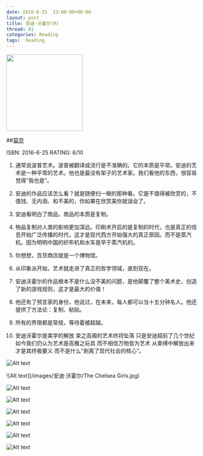 ```yaml
---
date: 2016-6-25	 23:00:00+00:00
layout: post
title: 安迪·沃霍尔(R)
thread: 81
categories: Reading
tags:  Reading
---
```


<img src="/images/安迪·沃霍尔/Cover.JPG" width="200" />

##[莫奈](https://images-cn.ssl-images-amazon.com/images/I/91ilPnuZTRL.jpg)

ISBN: 2016-6-25 RATING: 6/10

1. 通常说波普艺术。波普被翻译成流行是不准确的。它的本质是平常。安迪的艺术是一种平常的艺术。他也是最没有架子的艺术家。我们看他的东西，很容易觉得“我也是”。

2. 安迪的作品应该怎么看？就是随便扫一眼的那种看。它是不值得被欣赏的，不值钱、无内涵、和不美的，你如果在欣赏美你就误会了。

3. 安迪看明白了商品。商品的本质是复制。

4. 物品复制对人类的影响更加深远。印刷术开启的是复制的时代，也是真正的信息开始广泛传播的时代，这才是现代西方开始强大的真正原因。而不是蒸汽机。因为明明中国的织布机和水车是早于蒸汽机的。

5. 你想想，百货商店就是一个博物馆。

6. 从印象派开始，艺术就走进了真正的哲学领域，直到现在。

7. 安迪沃霍尔的作品根本不是什么没不美的问题，是他颠覆了整个美术史，创造了新的游戏规则，这才是最大的价值！

8. 他还有了预言家的身份，他说过，在未来，每人都可以当十五分钟名人。他还提供了方法论：复制、粘贴。

9. 所有的界限都是常规，等待着被超越。

10. 安迪沃霍尔是美学的解放 束之高阁的艺术终将坠落 只是安迪超前了几个世纪 如今我们仍认为艺术是高雅之玩具 而不相信万物皆为艺术
从束缚中解放出来才是其终极要义 而不是什么“剥离了现代社会的核心”。

![Alt text](/images/安迪·沃霍尔/Andy-Warhol-yishuzs-12.jpg)

![Alt text](/images/安迪·沃霍尔/The Chelsea Girls.jpg)

![Alt text](/images/安迪·沃霍尔/可口可乐.png)

![Alt text](/images/安迪·沃霍尔/梦露.jpg)

![Alt text](/images/安迪·沃霍尔/毛主席.jpg)

![Alt text](/images/安迪·沃霍尔/毛主席.png)

![Alt text](/images/安迪·沃霍尔/美元.jpg)

![Alt text](/images/安迪·沃霍尔/美女.jpg)





